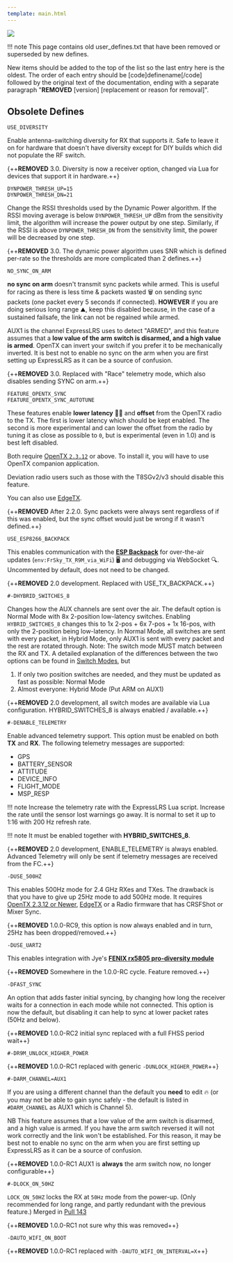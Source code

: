 ```yaml
---
template: main.html
---
```


<img src="https://raw.githubusercontent.com/ExpressLRS/ExpressLRS-Hardware/master/img/software.png">

!!! note
    This page contains old user_defines.txt that have been removed or superseded by new defines.

New items should be added to the top of the list so the last entry here is the oldest. The order of each entry should be [code]definename[/code] followed by the original text of the documentation, ending with a separate paragraph "**REMOVED** [version] [replacement or reason for removal]".

## Obsolete Defines

```
USE_DIVERSITY
```
Enable antenna-switching diversity for RX that supports it. Safe to leave it on for hardware that doesn't have diversity except for DIY builds which did not populate the RF switch.

{++**REMOVED** 3.0. Diversity is now a receiver option, changed via Lua for devices that support it in hardware.++}

```
DYNPOWER_THRESH_UP=15
DYNPOWER_THRESH_DN=21
```
Change the RSSI thresholds used by the Dynamic Power algorithm. If the RSSI moving average is below `DYNPOWER_THRESH_UP` dBm from the sensitivity limit, the algorithm will increase the power output by one step. Similarly, if the RSSI is above `DYNPOWER_THRESH_DN` from the sensitivity limit, the power will be decreased by one step.

{++**REMOVED** 3.0. The dynamic power algorithm uses SNR which is defined per-rate so the thresholds are more complicated than 2 defines.++}

```
NO_SYNC_ON_ARM
```
**no sync on arm** doesn't transmit sync packets while armed. This is useful for racing as there is less time & packets wasted 🗑️ on sending sync packets (one packet every 5 seconds if connected). **HOWEVER** if you are doing serious long range ⛰️, keep this disabled because, in the case of a sustained failsafe, the link can not be regained while armed.

AUX1 is the channel ExpressLRS uses to detect "ARMED", and this feature assumes that a **low value of the arm switch is disarmed, and a high value is armed**. OpenTX can invert your switch if you prefer it to be mechanically inverted. It is best not to enable no sync on the arm when you are first setting up ExpressLRS as it can be a source of confusion.

{++**REMOVED** 3.0. Replaced with "Race" telemetry mode, which also disables sending SYNC on arm.++}

```
FEATURE_OPENTX_SYNC
FEATURE_OPENTX_SYNC_AUTOTUNE
```

These features enable **lower latency** 🏃‍♂️ and **offset** from the OpenTX radio to the TX. The first is lower latency which should be kept enabled. The second is more experimental and can lower the offset from the radio by tuning it as close as possible to `0`, but is experimental (even in 1.0) and is best left disabled.

Both require [OpenTX `2.3.12`](https://www.open-tx.org/) or above. To install it, you will have to use OpenTX companion application.

Deviation radio users such as those with the T8SGv2/v3 should disable this feature.

You can also use [EdgeTX](https://github.com/EdgeTX/edgetx).

{++**REMOVED** After 2.2.0. Sync packets were always sent regardless of if this was enabled, but the sync offset would just be wrong if it wasn't defined.++}

```
USE_ESP8266_BACKPACK
```
This enables communication with the **[ESP Backpack](../hardware/backpack/esp-backpack.md)** for over-the-air updates (`env:FrSky_TX_R9M_via_WiFi`) 🖥️ and debugging via WebSocket 🔍. Uncommented by default, does not need to be changed.

{++**REMOVED** 2.0 development. Replaced with USE_TX_BACKPACK.++}

```
#-DHYBRID_SWITCHES_8
```
Changes how the AUX channels are sent over the air. The default option is Normal Mode with 8x 2-position low-latency switches. Enabling `HYBRID_SWITCHES_8` changes this to 1x 2-pos + 6x 7-pos + 1x 16-pos, with only the 2-position being low-latency. In Normal Mode, all switches are sent with every packet, in Hybrid Mode, only AUX1 is sent with every packet and the rest are rotated through. Note: The switch mode MUST match between the RX and TX. A detailed explanation of the differences between the two options can be found in [Switch Modes](switch-config.md), but
  1. If only two position switches are needed, and they must be updated as fast as possible: Normal Mode
  2. Almost everyone: Hybrid Mode (Put ARM on AUX1)

{++**REMOVED** 2.0 development, all switch modes are available via Lua configuration. HYBRID_SWITCHES_8 is always enabled / available.++}

```
#-DENABLE_TELEMETRY
```
Enable advanced telemetry support. This option must be enabled on both **TX** and **RX**. The following telemetry messages are supported:

* GPS
* BATTERY_SENSOR
* ATTITUDE
* DEVICE_INFO
* FLIGHT_MODE
* MSP_RESP

!!! note 
    Increase the telemetry rate with the ExpressLRS Lua script. Increase the rate until the sensor lost warnings go away. It is normal to set it up to 1:16 with 200 Hz refresh rate.

!!! note
    It must be enabled together with **HYBRID_SWITCHES_8**.

{++**REMOVED** 2.0 development, ENABLE_TELEMETRY is always enabled. Advanced Telemetry will only be sent if telemetry messages are received from the FC.++}

```
-DUSE_500HZ
```
This enables 500Hz mode for 2.4 GHz RXes and TXes. The drawback is that you have to give up 25Hz mode to add 500Hz mode. It requires [OpenTX 2.3.12 or Newer](https://www.open-tx.org/2021/06/14/opentx-2.3.12), [EdgeTX](https://github.com/EdgeTX/edgetx) or a Radio firmware that has CRSFShot or Mixer Sync. 

{++**REMOVED** 1.0.0-RC9, this option is now always enabled and in turn, 25Hz has been dropped/removed.++}

```
-DUSE_UART2
```
This enables integration with Jye's **[FENIX rx5805 pro-diversity module](https://github.com/JyeSmith/FENIX-rx5808-pro-diversity)**

{++**REMOVED** Somewhere in the 1.0.0-RC cycle. Feature removed.++}

```
-DFAST_SYNC
```
An option that adds faster initial syncing, by changing how long the receiver waits for a connection in each mode while not connected. This option is now the default, but disabling it can help to sync at lower packet rates (50Hz and below).

{++**REMOVED** 1.0.0-RC2 initial sync replaced with a full FHSS period wait++}

````
#-DR9M_UNLOCK_HIGHER_POWER 
````
{++**REMOVED** 1.0.0-RC1 replaced with generic `-DUNLOCK_HIGHER_POWER`++}

```
#-DARM_CHANNEL=AUX1
```
If you are using a different channel than the default you **need** to edit 🔥 (or you may not be able to gain sync safely - the default is listed in `#DARM_CHANNEL` as AUX1 which is Channel 5).

NB This feature assumes that a low value of the arm switch is disarmed, and a high value is armed. If you have the arm switch reversed it will not work correctly and the link won't be established. For this reason, it may be best not to enable no sync on the arm when you are first setting up ExpressLRS as it can be a source of confusion.

{++**REMOVED** 1.0.0-RC1 AUX1 is **always** the arm switch now, no longer configurable++}

```
#-DLOCK_ON_50HZ
```
`LOCK_ON_50HZ` locks the RX at `50Hz` mode from the power-up. (Only recommended for long range, and partly redundant with the previous feature.) Merged in [Pull 143](https://github.com/AlessandroAU/ExpressLRS/pull/143)

{++**REMOVED** 1.0.0-RC1 not sure why this was removed++}

```
-DAUTO_WIFI_ON_BOOT
```
{++**REMOVED** 1.0.0-RC1 replaced with `-DAUTO_WIFI_ON_INTERVAL=X`++}

